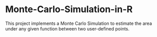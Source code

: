 # Monte-Carlo-Simulation-in-R
This project implements a Monte Carlo Simulation to estimate the area under any given function between two user-defined points.
